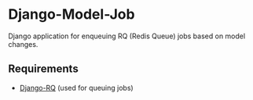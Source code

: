 # Django-Model-Job
Django application for enqueuing RQ (Redis Queue) jobs based on model changes.

## Requirements

* [Django-RQ](https://github.com/ui/django-rq) (used for queuing jobs)
